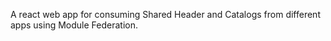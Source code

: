A react web app for consuming Shared Header and Catalogs from different apps using Module Federation.